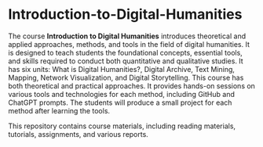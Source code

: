 # Introduction-to-Digital-Humanities
The course **Introduction to Digital Humanities** introduces theoretical and applied approaches, methods, and tools in the field of digital humanities. It is designed to teach students the foundational concepts, essential tools, and skills required to conduct both quantitative and qualitative studies. It has six units: What is Digital Humanities?, Digital Archive, Text Mining, Mapping, Network Visualization, and Digital Storytelling. This course has both theoretical and practical approaches. It provides hands-on sessions on various tools and technologies for each method, including GitHub and ChatGPT prompts. The students will produce a small project for each method after learning the tools.

This repository contains course materials, including reading materials, tutorials, assignments, and various reports.
